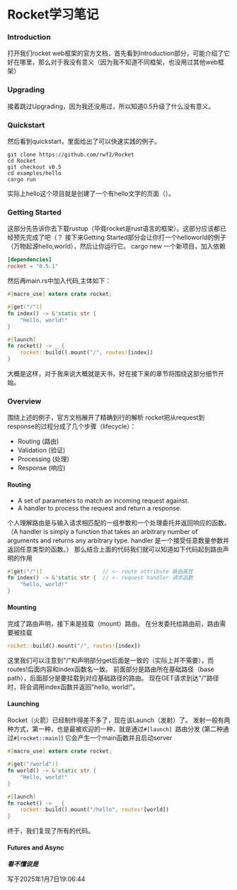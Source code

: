 # Rocket学习笔记
### Introduction
打开我们rocket web框架的官方文档，首先看到Introduction部分，可能介绍了它好在哪里，那么对于我没有意义（因为我不知道不同框架，也没用过其他web框架） 
### Upgrading
接着跳过Upgrading，因为我还没用过，所以知道0.5升级了什么没有意义。
### Quickstart
然后看到quickstart，里面给出了可以快速实践的例子。
```
git clone https://github.com/rwf2/Rocket
cd Rocket
git checkout v0.5
cd examples/hello
cargo run
```
实际上hello这个项目就是创建了一个有hello文字的页面（）。
### Getting Started
这部分先告诉你去下载rustup（毕竟rocket是rust语言的框架）。这部分应该都已经预先完成了吧（？ 
接下来Getting Started部分会让你打一个helloworld的例子（万物起源hello,world），然后让你运行它。 
cargo new 一个新项目，加入依赖
```toml
[dependencies]
rocket = "0.5.1"
```
然后再main.rs中加入代码,主体如下：
```rust
#[macro_use] extern crate rocket;

#[get("/")]
fn index() -> &'static str {
    "Hello, world!"
}

#[launch]
fn rocket() -> _ {
    rocket::build().mount("/", routes![index])
}
```
大概是这样，对于我来说大概就是天书，好在接下来的章节将围绕这部分细节开始。

### Overview
围绕上述的例子，官方文档展开了精确到行的解析
rocket把从request到response的过程分成了几个步骤（lifecycle）：
- Routing    (路由)
- Validation (验证)
- Processing (处理)
- Response   (响应)

#### Routing
- A set of parameters to match an incoming request against.
- A handler to process the request and return a response. 

个人理解路由是与输入请求相匹配的一组参数和一个处理委托并返回响应的函数。 
（A handler is simply a function that takes an arbitrary number of arguments and returns any arbitrary type. handler 是一个接受任意数量参数并返回任意类型的函数。） 
那么结合上面的代码我们就可以知道如下代码起到路由声明的作用
```rust
#[get("/")]                   // <- route attribute 路由属性
fn index() -> &'static str {  // <- request handler 请求函数
    "hello, world!"
}
```
#### Mounting
完成了路由声明，接下来是挂载（mount）路由。 
在分发委托给路由前，路由需要被挂载 
```rust
rocket::build().mount("/", routes![index])
```
这里我们可以注意到"/"和声明部分get后面是一致的（实际上并不需要），而routes!后面内容和index函数名一致。 
前面部分是路由所在基础路径（base path），后面部分是要挂载到对应基础路径的路由。 
现在GET请求到达"/"路径时，将会调用index函数并返回"hello, world!"。 

#### Launching
Rocket（火箭）已经制作得差不多了，现在该Launch（发射）了。
发射一般有两种方式，第一种，也是最被欢迎的一种，就是通过```#[launch] ```路由分发 (第二种通过```#[rocket::main]```)
它会产生一个main函数并且启动server
```rust
#[macro_use] extern crate rocket;

#[get("/world")]
fn world() -> &'static str {
    "Hello, world!"
}

#[launch]
fn rocket() -> _ {
    rocket::build().mount("/hello", routes![world])
}
```
终于，我们复现了所有的代码。

#### Futures and Async
***看不懂说是***

写于2025年1月7日19:06:44
